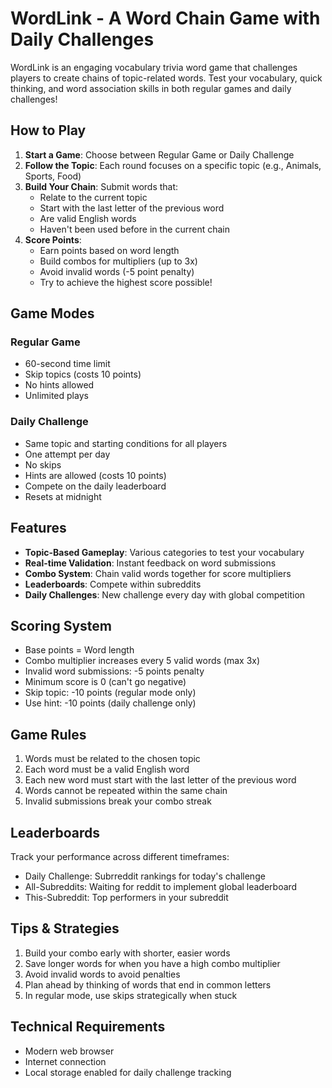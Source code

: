 # WordLink - A Word Chain Game with Daily Challenges

WordLink is an engaging vocabulary trivia word game that challenges players to create chains of topic-related words. Test your vocabulary, quick thinking, and word association skills in both regular games and daily challenges!

## How to Play

1. **Start a Game**: Choose between Regular Game or Daily Challenge
2. **Follow the Topic**: Each round focuses on a specific topic (e.g., Animals, Sports, Food)
3. **Build Your Chain**: Submit words that:
   - Relate to the current topic
   - Start with the last letter of the previous word
   - Are valid English words
   - Haven't been used before in the current chain
4. **Score Points**: 
   - Earn points based on word length
   - Build combos for multipliers (up to 3x)
   - Avoid invalid words (-5 point penalty)
   - Try to achieve the highest score possible!

## Game Modes

### Regular Game
- 60-second time limit
- Skip topics (costs 10 points)
- No hints allowed
- Unlimited plays

### Daily Challenge
- Same topic and starting conditions for all players
- One attempt per day
- No skips 
- Hints are allowed (costs 10 points)
- Compete on the daily leaderboard
- Resets at midnight

## Features

- **Topic-Based Gameplay**: Various categories to test your vocabulary
- **Real-time Validation**: Instant feedback on word submissions
- **Combo System**: Chain valid words together for score multipliers
- **Leaderboards**: Compete within subreddits
- **Daily Challenges**: New challenge every day with global competition

## Scoring System

- Base points = Word length
- Combo multiplier increases every 5 valid words (max 3x)
- Invalid word submissions: -5 points penalty
- Minimum score is 0 (can't go negative)
- Skip topic: -10 points (regular mode only)
- Use hint: -10 points (daily challenge only)

## Game Rules

1. Words must be related to the chosen topic
2. Each word must be a valid English word
3. Each new word must start with the last letter of the previous word
4. Words cannot be repeated within the same chain
5. Invalid submissions break your combo streak

## Leaderboards

Track your performance across different timeframes:
- Daily Challenge: Subrreddit rankings for today's challenge
- All-Subreddits: Waiting for reddit to implement global leaderboard
- This-Subreddit: Top performers in your subreddit

## Tips & Strategies

1. Build your combo early with shorter, easier words
2. Save longer words for when you have a high combo multiplier
3. Avoid invalid words to avoid penalties
4. Plan ahead by thinking of words that end in common letters
5. In regular mode, use skips strategically when stuck

## Technical Requirements

- Modern web browser
- Internet connection
- Local storage enabled for daily challenge tracking
